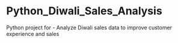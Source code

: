 # Python_Diwali_Sales_Analysis
Python project for - Analyze Diwali sales data to improve customer experience and sales







